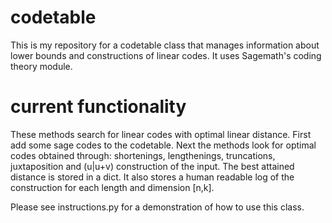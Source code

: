 # codetable
This is my repository for a codetable class that manages information about lower bounds and constructions of linear codes. It uses Sagemath's coding theory module.

# current functionality
These methods search for linear codes with optimal linear distance. First add some sage codes to the codetable. Next the methods look for optimal codes obtained through: shortenings, lengthenings, truncations, juxtaposition and (u|u+v) construction of the input. The best attained distance is stored in a dict. It also stores a human readable log of the construction for each length and dimension [n,k].

Please see instructions.py for a demonstration of how to use this class.


